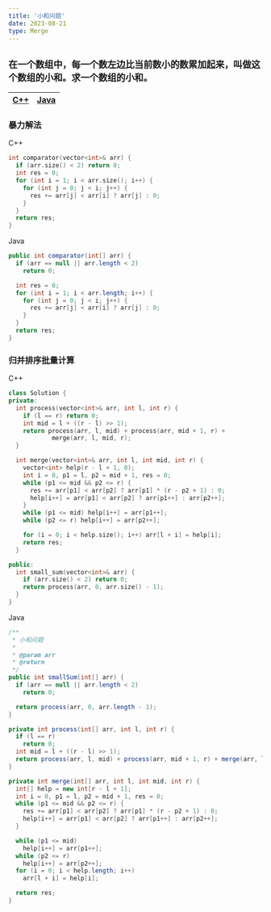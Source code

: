 ```yaml
---
title: '小和问题'
date: 2023-08-21
type: Merge
---
```


## `在一个数组中，每一个数左边比当前数小的数累加起来，叫做这个数组的小和。求一个数组的小和。`

| [C++](https://github.com/ZhengKe996/DS/blob/main/src/merge_sort/small_sum.cpp) | [Java](https://github.com/ZhengKe996/DS/blob/main/src/merge_sort/small_sum.java) |
| :----------------------------------------------------------------------------: | :------------------------------------------------------------------------------: |

### 暴力解法

C++

```cpp
int comparator(vector<int>& arr) {
  if (arr.size() < 2) return 0;
  int res = 0;
  for (int i = 1; i < arr.size(); i++) {
    for (int j = 0; j < i; j++) {
      res += arr[j] < arr[i] ? arr[j] : 0;
    }
  }
  return res;
}
```

Java

```java
public int comparator(int[] arr) {
  if (arr == null || arr.length < 2)
    return 0;

  int res = 0;
  for (int i = 1; i < arr.length; i++) {
    for (int j = 0; j < i; j++) {
      res += arr[j] < arr[i] ? arr[j] : 0;
    }
  }
  return res;
}

```

### 归并排序批量计算

C++

```cpp
class Solution {
private:
  int process(vector<int>& arr, int l, int r) {
    if (l == r) return 0;
    int mid = l + ((r - l) >> 1);
    return process(arr, l, mid) + process(arr, mid + 1, r) +
            merge(arr, l, mid, r);
  }

  int merge(vector<int>& arr, int l, int mid, int r) {
    vector<int> help(r - l + 1, 0);
    int i = 0, p1 = l, p2 = mid + 1, res = 0;
    while (p1 <= mid && p2 <= r) {
      res += arr[p1] < arr[p2] ? arr[p1] * (r - p2 + 1) : 0;
      help[i++] = arr[p1] < arr[p2] ? arr[p1++] : arr[p2++];
    }
    while (p1 <= mid) help[i++] = arr[p1++];
    while (p2 <= r) help[i++] = arr[p2++];

    for (i = 0; i < help.size(); i++) arr[l + i] = help[i];
    return res;
  }

public:
  int small_sum(vector<int>& arr) {
    if (arr.size() < 2) return 0;
    return process(arr, 0, arr.size() - 1);
  }
}
```

Java

```java
/**
 * 小和问题
 *
 * @param arr
 * @return
 */
public int smallSum(int[] arr) {
  if (arr == null || arr.length < 2)
    return 0;

  return process(arr, 0, arr.length - 1);
}

private int process(int[] arr, int l, int r) {
  if (l == r)
    return 0;
  int mid = l + ((r - l) >> 1);
  return process(arr, l, mid) + process(arr, mid + 1, r) + merge(arr, l, mid, r);
}

private int merge(int[] arr, int l, int mid, int r) {
  int[] help = new int[r - l + 1];
  int i = 0, p1 = l, p2 = mid + 1, res = 0;
  while (p1 <= mid && p2 <= r) {
    res += arr[p1] < arr[p2] ? arr[p1] * (r - p2 + 1) : 0;
    help[i++] = arr[p1] < arr[p2] ? arr[p1++] : arr[p2++];
  }

  while (p1 <= mid)
    help[i++] = arr[p1++];
  while (p2 <= r)
    help[i++] = arr[p2++];
  for (i = 0; i < help.length; i++)
    arr[l + i] = help[i];

  return res;
}
```
